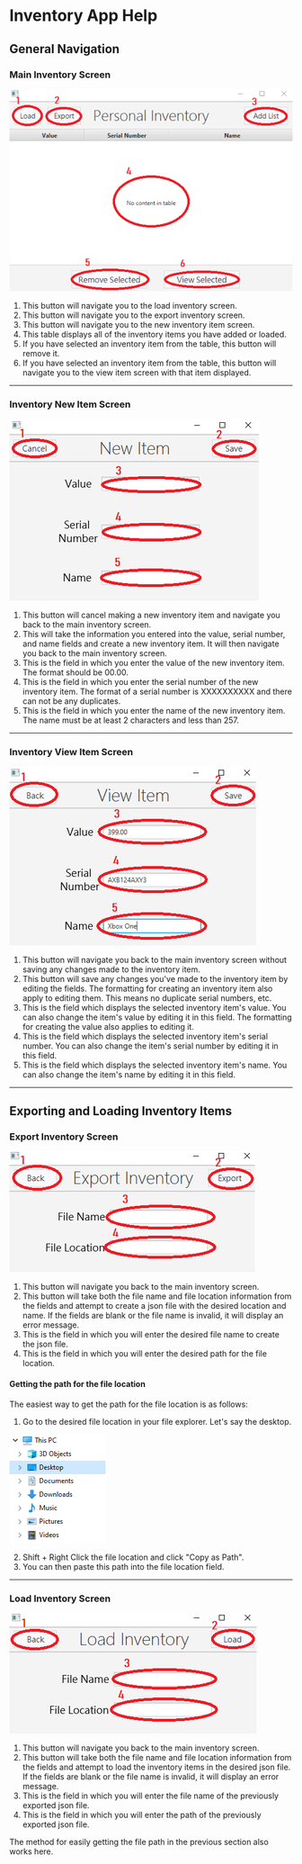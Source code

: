 # Inventory App Help

## General Navigation

### Main Inventory Screen

![Main Screen](/help/mainscreen.PNG)

1. This button will navigate you to the load inventory screen.
2. This button will navigate you to the export inventory screen.
3. This button will navigate you to the new inventory item screen.
4. This table displays all of the inventory items you have added or loaded.
5. If you have selected an inventory item from the table, this button will remove it.
6. If you have selected an inventory item from the table, this button will navigate you to the view item screen with that item        displayed.

----------------------------------------------------------------------------------------------------------------------------------

### Inventory New Item Screen

![New Screen](/help/newscreen.PNG)

1. This button will cancel making a new inventory item and navigate you back to the main inventory screen.
2. This will take the information you entered into the value, serial number, and name fields and create a new inventory item. It      will then navigate you back to the main inventory screen.
3. This is the field in which you enter the value of the new inventory item. The format should be 00.00.
4. This is the field in which you enter the serial number of the new inventory item. The format of a serial number is XXXXXXXXXX      and there can not be any duplicates.
5. This is the field in which you enter the name of the new inventory item. The name must be at least 2 characters and less than    257.

----------------------------------------------------------------------------------------------------------------------------------

### Inventory View Item Screen

![View Screen](/help/viewscreen.PNG)

1. This button will navigate you back to the main inventory screen without saving any changes made to the inventory item.
2. This button will save any changes you've made to the inventory item by editing the fields. The formatting for creating an          inventory item also apply to editing them. This means no duplicate serial numbers, etc.
3. This is the field which displays the selected inventory item's value. You can also change the item's value by editing it in        this field. The formatting for creating the value also applies to editing it.
4. This is the field which displays the selected inventory item's serial number. You can also change the item's serial number by      editing it in this field.
5. This is the field which displays the selected inventory item's name. You can also change the item's name by editing it in this    field.

----------------------------------------------------------------------------------------------------------------------------------

## Exporting and Loading Inventory Items

### Export Inventory Screen

![Export Screen](/help/exportscreen.PNG)

1. This button will navigate you back to the main inventory screen.
2. This button will take both the file name and file location information from the fields and attempt to create a json file with the desired location and name. If the fields are blank or the file name is invalid, it will display an error message.
3. This is the field in which you will enter the desired file name to create the json file.
4. This is the field in which you will enter the desired path for the file location. 

#### Getting the path for the file location

The easiest way to get the path for the file location is as follows:

1. Go to the desired file location in your file explorer. Let's say the desktop.

![File Explorer Exampple](/help/fileexplorer.PNG)

2. Shift + Right Click the file location and click "Copy as Path".
3. You can then paste this path into the file location field.

----------------------------------------------------------------------------------------------------------------------------------

### Load Inventory Screen

![Load Screen](/help/loadscreen.PNG)

1. This button will navigate you back to the main inventory screen.
2. This button will take both the file name and file location information from the fields and attempt to load the inventory items in the desired json file. If the fields are blank or the file name is invalid, it will display an error message.
3. This is the field in which you will enter the file name of the previously exported json file.
4. This is the field in which you will enter the path of the previously exported json file. 

The method for easily getting the file path in the previous section also works here.
